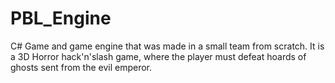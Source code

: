 # PBL_Engine
C# Game and game engine that was made in a small team from scratch. It is a 3D Horror hack'n'slash game, where the player must defeat hoards of ghosts sent from the evil emperor.
